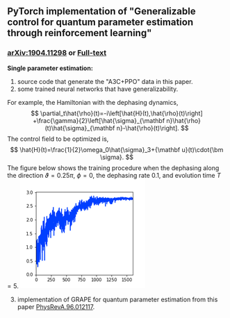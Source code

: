 
## PyTorch implementation of "Generalizable control for quantum parameter estimation through reinforcement learning" 

### [arXiv:1904.11298](https://arxiv.org/abs/1904.11298) or [Full-text](https://www.nature.com/articles/s41534-019-0198-z)

**Single parameter estimation:**

1. source code that generate the "A3C+PPO" data in this paper.
2. some trained neural networks that have generalizability.

For example, the Hamiltonian with the dephasing dynamics,
$$
    \partial_t\hat{\rho}(t)=-i\left[\hat{H}(t),\hat{\rho}(t)\right]
    +\frac{\gamma}{2}\left[\hat{\sigma}_{\mathbf n}\hat{\rho}(t)\hat{\sigma}_{\mathbf n}-\hat{\rho}(t)\right].
$$
The control field to be optimized is,
$$
\hat{H}(t)=\frac{1}{2}\omega_0\hat{\sigma}_3+{\mathbf u}(t)\cdot{\bm \sigma}.
$$
The figure below shows the training procedure when the dephasing along the direction $\vartheta=0.25\pi$, $\phi=0$, the dephasing rate $0.1$, and evolution time $T=5$.
![fig1](https://github.com/MilCOS/Quantum_Parameter_Estimation_with_RL/blob/master/fig/theta0.25dgamma0.10T5dt0.1.png)

3. implementation of GRAPE for quantum parameter estimation from this paper [PhysRevA.96.012117](https://journals.aps.org/pra/abstract/10.1103/PhysRevA.96.012117).

